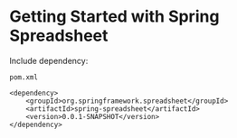 # Getting Started with Spring Spreadsheet

Include dependency:

`pom.xml`
```
<dependency>
    <groupId>org.springframework.spreadsheet</groupId>
    <artifactId>spring-spreadsheet</artifactId>
    <version>0.0.1-SNAPSHOT</version>
</dependency>
```
    
